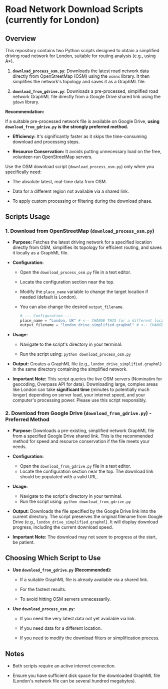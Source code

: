 # Road Network Download Scripts (currently for London)

## Overview

This repository contains two Python scripts designed to obtain a simplified
driving road network for London, suitable for routing analysis (e.g., using
A*).

1. **`download_process_osm.py`**: Downloads the latest road network data
    directly from OpenStreetMap (OSM) using the `osmnx` library. It then
    simplifies the network's topology and saves it as a GraphML file.

2. **`download_from_gdrive.py`**: Downloads a pre-processed, simplified road
    network GraphML file directly from a Google Drive shared link using the
    `gdown` library.

**Recommendation:**

If a suitable pre-processed network file is available on Google Drive, **using
`download_from_gdrive.py` is the strongly preferred method.**

* **Efficiency:** It's significantly faster as it skips the time-consuming
download and processing steps.

* **Resource Conservation:** It avoids putting unnecessary load on the free,
volunteer-run OpenStreetMap servers.

Use the OSM download script (`download_process_osm.py`) only when you
specifically need:

* The absolute latest, real-time data from OSM.

* Data for a different region not available via a shared link.

* To apply custom processing or filtering during the download phase.

## Scripts Usage

### 1. Download from OpenStreetMap (`download_process_osm.py`)

* **Purpose:** Fetches the latest driving network for a specified location
directly from OSM, simplifies its topology for efficient routing, and saves it
locally as a GraphML file.

* **Configuration:**

  * Open the `download_process_osm.py` file in a text editor.
  
  * Locate the configuration section near the top.
  
  * Modify the `place_name` variable to change the target location if needed
    (default is London).

  * You can also change the desired `output_filename`.

    ```python
    # --- Configuration --- 
    place_name = "London, UK" # <-- CHANGE THIS for a different location 
    output_filename = "london_drive_simplified.graphml" # <-- CHANGE THIS for a different output name
    ```

* **Usage:**

  * Navigate to the script's directory in your terminal.
  
  * Run the script using: ```python download_process_osm.py```
  
* **Output:** Creates a GraphML file (e.g., `london_drive_simplified.graphml`)
in the same directory containing the simplified network.

* **Important Note:** This script queries the live OSM servers (Nominatim for
geocoding, Overpass API for data). Downloading large, complex areas like London
can take **significant time** (minutes to potentially much longer) depending on
server load, your internet speed, and your computer's processing power. Please
use this script responsibly.

### 2. Download from Google Drive (`download_from_gdrive.py`) - Preferred Method

* **Purpose:** Downloads a pre-existing, simplified network GraphML file from a
specified Google Drive shared link. This is the recommended method for speed
and resource conservation if the file meets your needs.

* **Configuration:**
  * Open the `download_from_gdrive.py` file in a text editor.
  * Locate the configuration section near the top. The download link should be
  populated with a valid URL.
  
* **Usage:**
  * Navigate to the script's directory in your terminal.
  * Run the script using: ```python download_from_gdrive.py```
  
* **Output:** Downloads the file specified by the Google Drive link into the
current directory. The script preserves the original filename from Google Drive
(e.g., `london_drive_simplified.graphml`). It will display download progress,
including the current download speed.

* **Important Note:** The download may not seem to progress at the start, be
patient.

## Choosing Which Script to Use

* **Use `download_from_gdrive.py` (Recommended):**

  * If a suitable GraphML file is already available via a shared link.

  * For the fastest results.

  * To avoid hitting OSM servers unnecessarily.

* **Use `download_process_osm.py`:**

  * If you need the very latest data not yet available via link.

  * If you need data for a different location.

  * If you need to modify the download filters or simplification process.

## Notes

* Both scripts require an active internet connection.

* Ensure you have sufficient disk space for the downloaded GraphML file
(London's network file can be several hundred megabytes).
